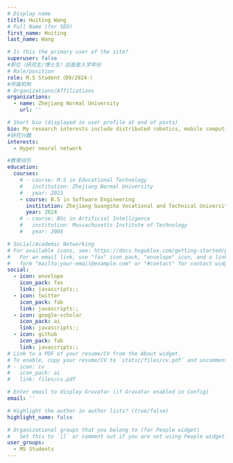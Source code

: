 ```yaml
---
# Display name
title: Huiting Wang
# Full Name (for SEO)
first_name: Huiting 
last_name: Wang

# Is this the primary user of the site?
superuser: false
#职位（研究生/博士生）后面是入学年份
# Role/position
role: M.S Student（09/2024-）
#所属机构
# Organizations/Affiliations
organizations:
  - name: Zhejiang Normal University
    url: ''

# Short bio (displayed in user profile at end of posts)
bio: My research interests include distributed robotics, mobile computing and programmable matter.
#研究兴趣
interests:
  - Hyper neural network

#教育经历
education:
  courses:
    # - course: M.S in Educational Technology
    #   institution: Zhejiang Normal University
    #   year: 2023
    - course: B.S in Software Engineering
      institution: Zhejiang Guangsha Vocational and Technical University of Construction
      year: 2024
    # - course: BSc in Artificial Intelligence
    #   institution: Massachusetts Institute of Technology
    #   year: 2008

# Social/Academic Networking
# For available icons, see: https://docs.hugoblox.com/getting-started/page-builder/#icons
#   For an email link, use "fas" icon pack, "envelope" icon, and a link in the
#   form "mailto:your-email@example.com" or "#contact" for contact widget.
social:
  - icon: envelope
    icon_pack: fas
    link: javascripts:;
  - icon: twitter
    icon_pack: fab
    link: javascripts:;
  - icon: google-scholar
    icon_pack: ai
    link: javascripts:;
  - icon: github
    icon_pack: fab
    link: javascripts:;
# Link to a PDF of your resume/CV from the About widget.
# To enable, copy your resume/CV to `static/files/cv.pdf` and uncomment the lines below.
# - icon: cv
#   icon_pack: ai
#   link: files/cv.pdf

# Enter email to display Gravatar (if Gravatar enabled in Config)
email: ''

# Highlight the author in author lists? (true/false)
highlight_name: false

# Organizational groups that you belong to (for People widget)
#   Set this to `[]` or comment out if you are not using People widget.
user_groups:
  - MS Students
---
```



